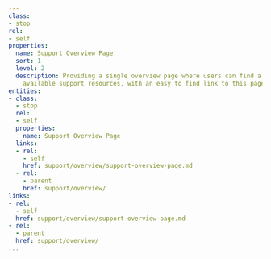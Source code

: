 ```yaml
---
class:
- stop
rel:
- self
properties:
  name: Support Overview Page
  sort: 1
  level: 2
  description: Providing a single overview page where users can find a listing of
    available support resources, with an easy to find link to this page.
entities:
- class:
  - stop
  rel:
  - self
  properties:
    name: Support Overview Page
  links:
  - rel:
    - self
    href: support/overview/support-overview-page.md
  - rel:
    - parent
    href: support/overview/
links:
- rel:
  - self
  href: support/overview/support-overview-page.md
- rel:
  - parent
  href: support/overview/
...
```

